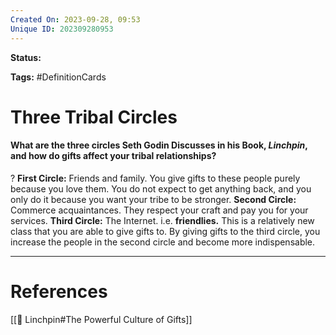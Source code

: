 ```yaml
---
Created On: 2023-09-28, 09:53
Unique ID: 202309280953
---
```

**Status:** 

**Tags:** #DefinitionCards 

# Three Tribal Circles

#### What are the three circles Seth Godin Discusses in his Book, *Linchpin*, and how do gifts affect your tribal relationships?
?
**First Circle:** Friends and family. You give gifts to these people purely because you love them. You do not expect to get anything back, and you only do it because you want your tribe to be stronger.
**Second Circle:** Commerce acquaintances. They respect your craft and pay you for your services. 
**Third Circle:** The Internet. i.e. **friendlies.** This is a relatively new class that you are able to give gifts to. By giving gifts to the third circle, you increase the people in the second circle and become more indispensable. 
<!--SR:!2024-04-17,119,250-->



---
# References
[[🔩 Linchpin#The Powerful Culture of Gifts]]